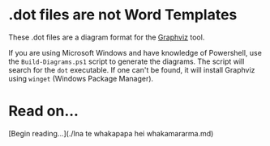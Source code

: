 # .dot files are not Word Templates

These .dot files are a diagram format for the [Graphviz](http://www.graphviz.org/) tool. 

If you are using Microsoft Windows and have knowledge of Powershell, use the `Build-Diagrams.ps1` script to generate the diagrams.
The script will search for the `dot` executable. If one can't be found, it will install Graphviz using `winget` (Windows Package Manager).

# Read on...

[Begin reading...](./Ina te whakapapa hei whakamararma.md)